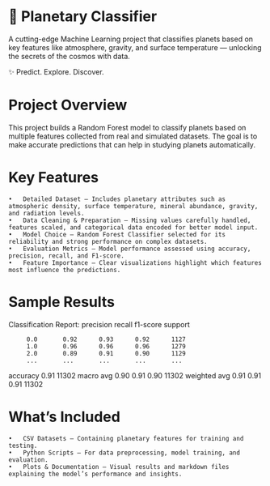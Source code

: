 # 🚀 Planetary Classifier 
A cutting-edge Machine Learning project that classifies planets based on key features like atmosphere, gravity, and surface temperature — unlocking the secrets of the cosmos with data.

✨ Predict. Explore. Discover.

#     Project Overview
This project builds a Random Forest model to classify planets based on multiple features collected from real and simulated datasets. The goal is to make accurate predictions that can help in studying planets automatically.

#     Key Features
	•	Detailed Dataset – Includes planetary attributes such as atmospheric density, surface temperature, mineral abundance, gravity, and radiation levels.
	•	Data Cleaning & Preparation – Missing values carefully handled, features scaled, and categorical data encoded for better model input.
	•	Model Choice – Random Forest Classifier selected for its reliability and strong performance on complex datasets.
	•	Evaluation Metrics – Model performance assessed using accuracy, precision, recall, and F1-score.
	•	Feature Importance – Clear visualizations highlight which features most influence the predictions.

 #    Sample Results 
   Classification Report:
              precision    recall  f1-score   support

         0.0       0.92      0.93      0.92      1127
         1.0       0.96      0.96      0.96      1279
         2.0       0.89      0.91      0.90      1129
         ...       ...       ...       ...       ...
accuracy                           0.91     11302
macro avg      0.90      0.91      0.90     11302
weighted avg   0.91      0.91      0.91     11302

#      What’s Included
	•	CSV Datasets – Containing planetary features for training and testing.
	•	Python Scripts – For data preprocessing, model training, and evaluation.
	•	Plots & Documentation – Visual results and markdown files explaining the model’s performance and insights.

